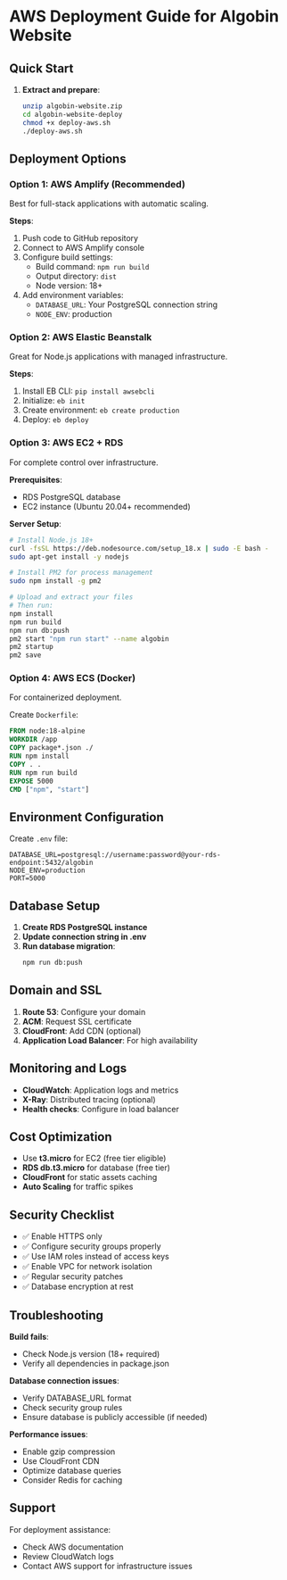 # AWS Deployment Guide for Algobin Website

## Quick Start

1. **Extract and prepare**:
   ```bash
   unzip algobin-website.zip
   cd algobin-website-deploy
   chmod +x deploy-aws.sh
   ./deploy-aws.sh
   ```

## Deployment Options

### Option 1: AWS Amplify (Recommended)
Best for full-stack applications with automatic scaling.

**Steps**:
1. Push code to GitHub repository
2. Connect to AWS Amplify console
3. Configure build settings:
   - Build command: `npm run build`
   - Output directory: `dist`
   - Node version: 18+
4. Add environment variables:
   - `DATABASE_URL`: Your PostgreSQL connection string
   - `NODE_ENV`: production

### Option 2: AWS Elastic Beanstalk
Great for Node.js applications with managed infrastructure.

**Steps**:
1. Install EB CLI: `pip install awsebcli`
2. Initialize: `eb init`
3. Create environment: `eb create production`
4. Deploy: `eb deploy`

### Option 3: AWS EC2 + RDS
For complete control over infrastructure.

**Prerequisites**:
- RDS PostgreSQL database
- EC2 instance (Ubuntu 20.04+ recommended)

**Server Setup**:
```bash
# Install Node.js 18+
curl -fsSL https://deb.nodesource.com/setup_18.x | sudo -E bash -
sudo apt-get install -y nodejs

# Install PM2 for process management
sudo npm install -g pm2

# Upload and extract your files
# Then run:
npm install
npm run build
npm run db:push
pm2 start "npm run start" --name algobin
pm2 startup
pm2 save
```

### Option 4: AWS ECS (Docker)
For containerized deployment.

Create `Dockerfile`:
```dockerfile
FROM node:18-alpine
WORKDIR /app
COPY package*.json ./
RUN npm install
COPY . .
RUN npm run build
EXPOSE 5000
CMD ["npm", "start"]
```

## Environment Configuration

Create `.env` file:
```env
DATABASE_URL=postgresql://username:password@your-rds-endpoint:5432/algobin
NODE_ENV=production
PORT=5000
```

## Database Setup

1. **Create RDS PostgreSQL instance**
2. **Update connection string in .env**
3. **Run database migration**:
   ```bash
   npm run db:push
   ```

## Domain and SSL

1. **Route 53**: Configure your domain
2. **ACM**: Request SSL certificate
3. **CloudFront**: Add CDN (optional)
4. **Application Load Balancer**: For high availability

## Monitoring and Logs

- **CloudWatch**: Application logs and metrics
- **X-Ray**: Distributed tracing (optional)
- **Health checks**: Configure in load balancer

## Cost Optimization

- Use **t3.micro** for EC2 (free tier eligible)
- **RDS db.t3.micro** for database (free tier)
- **CloudFront** for static assets caching
- **Auto Scaling** for traffic spikes

## Security Checklist

- ✅ Enable HTTPS only
- ✅ Configure security groups properly
- ✅ Use IAM roles instead of access keys
- ✅ Enable VPC for network isolation
- ✅ Regular security patches
- ✅ Database encryption at rest

## Troubleshooting

**Build fails**:
- Check Node.js version (18+ required)
- Verify all dependencies in package.json

**Database connection issues**:
- Verify DATABASE_URL format
- Check security group rules
- Ensure database is publicly accessible (if needed)

**Performance issues**:
- Enable gzip compression
- Use CloudFront CDN
- Optimize database queries
- Consider Redis for caching

## Support

For deployment assistance:
- Check AWS documentation
- Review CloudWatch logs
- Contact AWS support for infrastructure issues